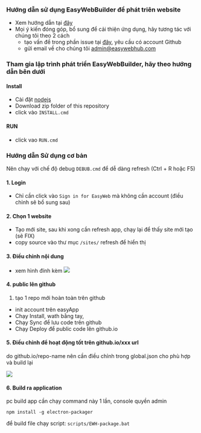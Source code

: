### Hướng dẫn sử dụng EasyWebBuilder để phát triên website
  - Xem hướng dẫn tại [đây](http://blog.easywebhub.com/how-to-use-easy-builder-to-build-websites/)
  - Mọi ý kiến đóng góp, bổ sung để cải thiện ứng dụng, hãy tương tác với chúng tôi theo 2 cách
     + tạo vấn đề trong phần issue tại [đây](https://github.com/easywebhub/easyapp/issues/new), yêu cầu có account Github
     + gửi email về cho chúng tôi admin@easywebhub.com

### Tham gia lập trình phát triển EasyWebBuilder, hãy theo hướng dẫn bên dưới
#### Install 
 - Cài đặt [nodejs](https://nodejs.org/en/)
 - Download zip folder of this repository
 - click vào ```INSTALL.cmd``` 

#### RUN
 - click vao ```RUN.cmd```
 
### Hướng dẫn Sử dụng cơ bản

Nên chạy với chế độ debug ```DEBUB.cmd``` để dễ dàng refresh (Ctrl + R hoặc F5)

#### 1. Login
 - Chỉ cần click vào ```Sign in for EasyWeb``` mà không cần account
    (điều chỉnh sẽ bổ sung sau)
 
#### 2. Chọn 1 website
 - Tạo mới site, sau khi xong cần refresh app, chạy lại để thấy site mới tạo (sẽ FIX)
 - copy source vào thư mục ```/sites/``` refresh để hiển thị
#### 3. Điều chỉnh nội dung
 - xem hình đính kèm
 ![](https://raw.githubusercontent.com/easywebhub/easyapp/master/documents/ewa-editor.png)

#### 4. public lên github
 1. tạo 1 repo mới hoàn toàn trên github
 - init account trên easyApp
 - Chạy Install, wath bằng tay,
 - Chạy Sync để lưu code trên github
 - Chạy Deploy để public code lên github.io

#### 5. Điều chỉnh để hoạt động tốt trên github.io/xxx  url
do github.io/repo-name nên cần điều chỉnh trong global.json cho phù hợp và build lại

 ![](https://raw.githubusercontent.com/easywebhub/easyapp/master/documents/ewa-github-url.png)
 
 #### 6. Build ra application
pc build app cần chạy command này 1 lần, console quyền admin
```
npm install -g electron-packager
```
để build file chạy script:  ```scripts/EWH-package.bat```
